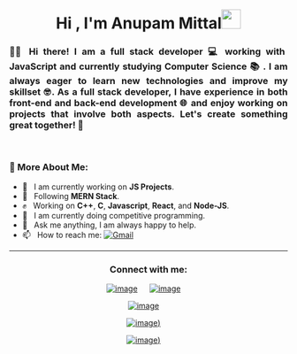 
<!--
**kushagra-goyal-14/kushagra-goyal-14** is a ✨ _special_ ✨ repository because its `README.md` (this file) appears on your GitHub profile.

Here are some ideas to get you started:

- 🔭 I’m currently working on ...
- 🌱 I’m currently learning ...
- 👯 I’m looking to collaborate on ...
- 🤔 I’m looking for help with ...
- 💬 Ask me about ...
- 📫 How to reach me: ...
- 😄 Pronouns: ...
- ⚡ Fun fact: ...
-->


<h1 align="center"><b>Hi</b> , I'm Anupam Mittal<img src="https://media.giphy.com/media/hvRJCLFzcasrR4ia7z/giphy.gif" width="35"></h1>


<h3 align="Justify"> 🙋‍♂️ Hi there! I am a full stack developer 💻 working with JavaScript and currently studying <strong>Computer Science 📚 </strong>. I am always eager to learn new technologies and <b>improve</b> my skillset 🤓. As a full stack developer, I have experience in both front-end and back-end development 🌐 and enjoy working on projects that involve both aspects. Let's create something great together! 🤝</h3>

<br/>

### 🧐 More About Me:
- 🔭 &nbsp;  I am currently working on **JS Projects**.<br>
- 🌱 &nbsp;  Following **MERN Stack**.<br>
- ✊ &nbsp;  Working on **C++**, **C**, **Javascript**, **React**, and **Node-JS**.<br>
- 🔎 &nbsp;  I am currently doing competitive programming. <br>
- 💬 &nbsp;  Ask me anything, I am always happy to help.<br>
- 📫 &nbsp;  How to reach me: [![Gmail](https://img.shields.io/badge/-Gmail-c14438?style=flat&logo=Gmail&logoColor=white)](mailto:m.anupam1324@gmail.com)<br>


<hr>






<h3 align="center">Connect with me:</h3>
<div align="center">

[![image](https://img.shields.io/badge/LinkedIn-0077B5?style=for-the-badge&logo=linkedin&logoColor=white)](https://www.linkedin.com/in/anupam-mittal-b13b82229/)
&emsp;
[![image](https://img.shields.io/badge/Gmail-D14836?style=for-the-badge&logo=gmail&logoColor=white)](mailto:m.anupam1324@gmail.com)
&emsp;

[![image]((https://www.google.com/imgres?q=codeforces%20image&imgurl=https%3A%2F%2Fmiro.medium.com%2Fv2%2Fresize%3Afit%3A1200%2F1*iPZ00kImJY8oVioV5Dy75A.jpeg&imgrefurl=https%3A%2F%2Fmedium.com%2F%40saifsweelam%2Fgetting-started-with-codeforces-as-a-python-developer-4c5ea6ad9f04&docid=cMZPLlNrQ-0ubM&tbnid=lCpKLt8D2e3Z6M&vet=12ahUKEwjk_vWAo-2GAxWhka8BHR47DCIQM3oECBUQAA..i&w=1200&h=630&hcb=2&ved=2ahUKEwjk_vWAo-2GAxWhka8BHR47DCIQM3oECBUQAA))]((https://codeforces.com/profile/_anupammittal))
&emsp;

[![image](https://www.google.com/imgres?q=leetcode%20image&imgurl=https%3A%2F%2Fleetcode.com%2Fstatic%2Fimages%2FLeetCode_Sharing.png&imgrefurl=https%3A%2F%2Fleetcode.com%2Fexplore%2F&docid=126oxbStTq2EqM&tbnid=cQ8rt18AHdsZYM&vet=12ahUKEwia7Oa2o-2GAxUUTmwGHWRxBHwQM3oECBYQAA..i&w=500&h=260&hcb=2&ved=2ahUKEwia7Oa2o-2GAxUUTmwGHWRxBHwQM3oECBYQAA))](https://leetcode.com/u/anupammittal__/)
&emsp;

[![image](https://www.google.com/imgres?q=codechef&imgurl=https%3A%2F%2Fraw.githubusercontent.com%2Fgithub%2Fexplore%2Fc432a21abaa4326f9e64194b3a0a7224b4069ace%2Ftopics%2Fcodechef%2Fcodechef.png&imgrefurl=https%3A%2F%2Fgithub.com%2Ftopics%2Fcodechef&docid=-5ifNE-DM_MZ3M&tbnid=Ryd0m37z9Iq4xM&vet=12ahUKEwiQqPKLpO2GAxXse2wGHRxXBs8QM3oECE8QAA..i&w=288&h=288&hcb=2&ved=2ahUKEwiQqPKLpO2GAxXse2wGHRxXBs8QM3oECE8QAA))](https://www.codechef.com/users/anupam_mittaln)
&emsp;

</div>
